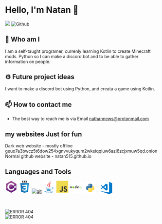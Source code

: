 # Hello, I'm Natan :rocket:

![](https://visitor-badge.laobi.icu/badge?page_id=Natan515.Natan515) 
![Github](https://img.shields.io/github/followers/Natan515?label=Follow&style=social)

## :raised_eyebrow: Who am I

I am a self-taught programer, currenly learning Kotlin to create Minecraft mods. Python so I can make a discord bot and to be able to gather information on people. 

## :gear: Future project ideas

I want to make a discord bot using Python, and creata a game using Kotlin.

## :mailbox: How to contact me

- The best way to reach me is via Email nathannews@protonmail.com

## my websites Just for fun

Dark web website - mostly offline geuo7a3bwcz5t6dow254xgnvvukyqum2wkeiqqiuw6azi6zcjxmuw5qd.onion
<br>
Normal github website - natan515.github.io

## Languages and Tools

<p>
	<a href="https://www.w3schools.com/cs/"><img src="https://raw.githubusercontent.com/devicons/devicon/master/icons/csharp/csharp-original.svg" alt="csharp" width="40" height="40"></a> 
	<a href="https://www.w3schools.com/css/"><img src="https://raw.githubusercontent.com/devicons/devicon/master/icons/css3/css3-original-wordmark.svg" alt="css3" width="40" height="40"></a> 
	<a href="https://git-scm.com/"><img src="https://www.vectorlogo.zone/logos/git-scm/git-scm-icon.svg" alt="git" width="40" height="40"></a>
	<a href="https://www.java.com"><img src="https://raw.githubusercontent.com/devicons/devicon/master/icons/java/java-original.svg" alt="java" width="40" height="40"></a> 
	<a href="https://developer.mozilla.org/en-US/docs/Web/JavaScript"><img src="https://raw.githubusercontent.com/devicons/devicon/master/icons/javascript/javascript-original.svg" alt="javascript" width="40" height="40"></a> 
	<a href="https://nodejs.org"><img src="https://raw.githubusercontent.com/devicons/devicon/master/icons/nodejs/nodejs-original-wordmark.svg" alt="nodejs" width="40" height="40"></a>
	<img src="https://raw.githubusercontent.com/github/explore/80688e429a7d4ef2fca1e82350fe8e3517d3494d/topics/python/python.png" alt="Python" height="40" style="vertical-align:top; margin:4px">
	<img src="https://raw.githubusercontent.com/github/explore/80688e429a7d4ef2fca1e82350fe8e3517d3494d/topics/visual-studio-code/visual-studio-code.png" alt="VS Code" height="40" style="vertical-align:top; margin:4px">
	

	
</p>

<br>

![ERROR 404](https://github-readme-stats.vercel.app/api?username=Natan515&show_icons=true&theme=tokyonight) 
<br>
![ERROR 404](https://github-readme-stats.vercel.app/api/top-langs/?username=Natan515&theme=tokyonight)
